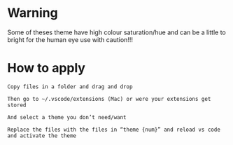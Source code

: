 # Warning 
Some of theses theme have high colour saturation/hue and can be a little to bright for the human eye
use with caution!!!

# How to apply 

``` Copy files in a folder and drag and drop ```


``` Then go to ~/.vscode/extensions (Mac) or were your extensions get stored ```


``` And select a theme you don’t need/want ```


``` Replace the files with the files in “theme {num}” and reload vs code and activate the theme ```






